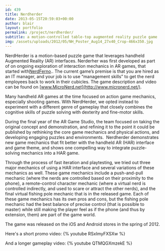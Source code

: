 ```yaml
---
id: 439
title: Nerdherder
date: 2013-05-15T20:59:03+00:00
author: blair
layout: portfolio
permalink: /project/nerdherder/
subtitle: a motion-controlled table-top augmented reality puzzle game
img: /assets/uploads/2012/05/NH_Poster_Aug14_27x40_Crop-466x350.jpg 
---
```

NerdHerder is a motion-based puzzle game that leverages handheld Augmented Reality (AR) interfaces. Nerderher was first developed as part of on ongoing exploration of interaction mechanics in AR games, that started with<a title="NerdFerno" href="http://ael.gatech.edu/argamestudio/2010/12/09/nerdferno/" target="_blank">NerdFerno</a>.. The current game’s premise is that you are hired as an IT manager, and your job is to use “management skills” to get the nerd employees back to work in their cubicles. The game description and video can be found on [www.MicroNerd.net](http://www.micronerd.net/).

Many handheld AR games at the time focused on action game mechanics, especially shooting games. With NerdHerder, we opted instead to experiment with a different genre of gameplay that closely combines the cognitive skills of puzzle solving with dexterity and fine-motor skills.

During the final year of the AR Game Studio, the team focused on taking the original concept and demonstration, and refining it to the point it could be published by rethinking the core game mechanics and physical actions, and developing engaging puzzles and environments.  Nerdherder demonstrates new game mechanics that fit better with the handheld AR (HAR) interface and game theme, and shows one compelling way to integrate puzzle-solving mechanics into a HAR game.

Through the process of fast iteration and playtesting, we tried out three major mechanics of using a HAR interface and several variations of these mechanics as well. These game mechanics include a push-and-pull mechanic (where the nerds are controlled based on their proximity to the phone), a remote-control character mechanic (where a virtual nerd is controlled indirectly, and used to scare or attract the other nerds), and the final virtual fishing pole mechanic that is in the released game. Each of these game mechanics has its own pros and cons, but the fishing pole mechanic had the best balance of precise control (that is possible to master) while still making the player feel as if the phone (and thus by extension, them) are part of the game world.

The game was released on the iOS and Android stores in the spring of 2012.

Here's a short promo video:
{% youtube RSxImyFXSXw %}

And a longer gameplay video:
{% youtube QTMQGXmzekE %}